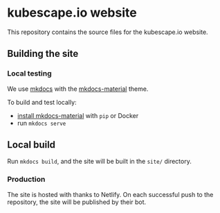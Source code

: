 # kubescape.io website

This repository contains the source files for the kubescape.io website.

## Building the site

### Local testing

We use [mkdocs](https://www.mkdocs.org/) with the [mkdocs-material](https://squidfunk.github.io/mkdocs-material/) theme. 

To build and test locally: 

* [install mkdocs-material](https://squidfunk.github.io/mkdocs-material/getting-started/) with `pip` or Docker 
* run `mkdocs serve`

## Local build

Run `mkdocs build`, and the site will be built in the `site/` directory.

### Production

The site is hosted with thanks to Netlify.  On each successful push to the repository, the site will be published by their bot.